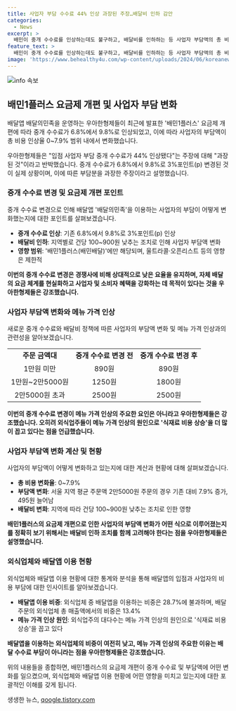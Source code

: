 ```yaml
---
title: 사업자 부담 수수료 44% 인상 과장된 주장…배달비 인하 감안
categories:
  - News
excerpt: >
  배민이 중개 수수료를 인상하는데도 불구하고, 배달비를 인하하는 등 사업자 부담액의 총 비용 인상률은 0~7.9%에 불과하며 배민1플러스에만 해당된다고 주장했다. 또한, 중개 수수료 변경이 메뉴 가격 인상의 주요 요인은 아니라고 강조했다. 우아한형제들은 경쟁사와 비교하여 낮은 요율을 유지하고 있다고 주장하며, 사업자와 소비자 혜택을 강화하며 지속 가능한 사업 역량을 확보하기 위한 조치라고 덧붙였다. 또한, 외식업주가 배달 수수료 부담을 메뉴 가격 인상의 원인으로 꼽는 비중은 낮다는 보고서를 통해 조사 결과를 피력했다.
feature_text: >
  배민이 중개 수수료를 인상하는데도 불구하고, 배달비를 인하하는 등 사업자 부담액의 총 비용 인상률은 0~7.9%에 불과하며 배민1플러스에만 해당된다고 주장했다. 또한, 중개 수수료 변경이 메뉴 가격 인상의 주요 요인은 아니라고 강조했다. 우아한형제들은 경쟁사와 비교하여 낮은 요율을 유지하고 있다고 주장하며, 사업자와 소비자 혜택을 강화하며 지속 가능한 사업 역량을 확보하기 위한 조치라고 덧붙였다. 또한, 외식업주가 배달 수수료 부담을 메뉴 가격 인상의 원인으로 꼽는 비중은 낮다는 보고서를 통해 조사 결과를 피력했다.
image: 'https://www.behealthy4u.com/wp-content/uploads/2024/06/koreanews.jpg'
---
```


<p><img src="https://www.behealthy4u.com/wp-content/uploads/2024/06/koreanews.jpg" alt="info 속보" /></p>

<h2 data-ke-size="size26">배민1플러스 요금제 개편 및 사업자 부담 변화</h2>

<p>배달앱 배달의민족을 운영하는 우아한형제들이 최근에 발표한 '배민1플러스' 요금제 개편에 따라 중개 수수료가 6.8%에서 9.8%로 인상되었고, 이에 따라 사업자의 부담액이 총 비용 인상율 0~7.9% 범위 내에서 변화했습니다.</p>

<p data-ke-size="size16">우아한형제들은 "입점 사업자 부담 중개 수수료가 44% 인상됐다"는 주장에 대해 "과장된 것"이라고 반박했습니다. 중개 수수료가 6.8%에서 9.8%로 3%포인트(p) 변경된 것이 실제 상황이며, 이에 따른 부담분을 과장한 주장이라고 설명했습니다.</p>

<h3 data-ke-size="size20"><b>중개 수수료 변경 및 요금제 개편 포인트</b></h3>

<p>중개 수수료 변경으로 인해 배달앱 '배달의민족'을 이용하는 사업자의 부담이 어떻게 변화했는지에 대한 포인트를 살펴보겠습니다.</p>

<ul>
  <li><b>중개 수수료 인상</b>: 기존 6.8%에서 9.8%로 3%포인트(p) 인상</li>
  <li><b>배달비 인하</b>: 지역별로 건당 100~900원 낮추는 조치로 인해 사업자 부담액 변화</li>
  <li><b>영향 범위</b>: '배민1플러스(배민배달)'에만 해당되며, 울트라콜·오픈리스트 등의 영향은 제한적</li>
</ul>

<p data-ke-size="size16"><b>이번의 중개 수수료 변경은 경쟁사에 비해 상대적으로 낮은 요율을 유지하며, 자체 배달의 요금 체계를 현실화하고 사업자 및 소비자 혜택을 강화하는 데 목적이 있다는 것을 우아한형제들은 강조했습니다.</b></p>

<h3 data-ke-size="size20"><b>사업자 부담액 변화와 메뉴 가격 인상</b></h3>

<p>새로운 중개 수수료와 배달비 정책에 따른 사업자의 부담액 변화 및 메뉴 가격 인상과의 관련성을 알아보겠습니다.</p>

<table>
  <tr>
    <td style="text-align: center; height: 17px;"><b>주문 금액대</b></td>
    <td style="text-align: center; height: 17px;"><b>중개 수수료 변경 전</b></td>
    <td style="text-align: center; height: 17px;"><b>중개 수수료 변경 후</b></td>
  </tr>
  <tr>
    <td style="text-align: center; height: 17px;">1만원 미만</td>
    <td style="text-align: center; height: 17px;">890원</td>
    <td style="text-align: center; height: 17px;">890원</td>
  </tr>
  <tr>
    <td style="text-align: center; height: 17px;">1만원~2만5000원</td>
    <td style="text-align: center; height: 17px;">1250원</td>
    <td style="text-align: center; height: 17px;">1800원</td>
  </tr>
  <tr>
    <td style="text-align: center; height: 17px;">2만5000원 초과</td>
    <td style="text-align: center; height: 17px;">2500원</td>
    <td style="text-align: center; height: 17px;">2500원</td>
  </tr>
</table>

<p data-ke-size="size16"><b>이번의 중개 수수료 변경이 메뉴 가격 인상의 주요한 요인은 아니라고 우아한형제들은 강조했습니다. 오히려 외식업주들이 메뉴 가격 인상의 원인으로 '식재료 비용 상승'을 더 많이 꼽고 있다는 점을 언급했습니다.</b></p>

<h3 data-ke-size="size20"><b>사업자 부담액 변화 계산 및 현황</b></h3>

<p>사업자의 부담액이 어떻게 변화하고 있는지에 대한 계산과 현황에 대해 살펴보겠습니다.</p>

<ul>
  <li><b>총 비용 변화율</b>: 0~7.9%</li>
  <li><b>부담액 변화</b>: 서울 지역 평균 주문액 2만5000원 주문의 경우 기존 대비 7.9% 증가, 495원 늘어남</li>
  <li><b>배달비 변화</b>: 지역에 따라 건당 100~900원 낮추는 조치로 인한 영향</li>
</ul>

<p data-ke-size="size16"><b>배민1플러스의 요금제 개편으로 인한 사업자의 부담액 변화가 어떤 식으로 이루어졌는지를 정확히 보기 위해서는 배달비 인하 조치를 함께 고려해야 한다는 점을 우아한형제들은 설명했습니다.</b></p>

<h3 data-ke-size="size20"><b>외식업체와 배달앱 이용 현황</b></h3>

<p>외식업체와 배달앱 이용 현황에 대한 통계와 분석을 통해 배달앱의 입점과 사업자의 비용 부담에 대한 인사이트를 알아보겠습니다.</p>

<ul>
  <li><b>배달앱 이용 비중</b>: 외식업체 중 배달앱을 이용하는 비중은 28.7%에 불과하며, 배달 주문의 외식업체 총 매출액에서의 비중은 13.4%</li>
  <li><b>메뉴 가격 인상 원인</b>: 외식업주의 대다수는 메뉴 가격 인상의 원인으로 '식재료 비용 상승'을 꼽고 있다</li>
</ul>

<p data-ke-size="size16"><b>배달앱을 이용하는 외식업체의 비중이 여전히 낮고, 메뉴 가격 인상의 주요한 이유는 배달 수수료 부담이 아니라는 점을 우아한형제들은 강조했습니다.</b></p>

<p>위의 내용들을 종합하면, 배민1플러스의 요금제 개편이 중개 수수료 및 부담액에 어떤 변화를 일으켰으며, 외식업체와 배달앱 이용 현황에 어떤 영향을 미치고 있는지에 대한 포괄적인 이해를 갖게 됩니다.</p>
생생한 뉴스, <a href="https://qoogle.tistory.com" rel="dofollow">qoogle.tistory.com</a>


